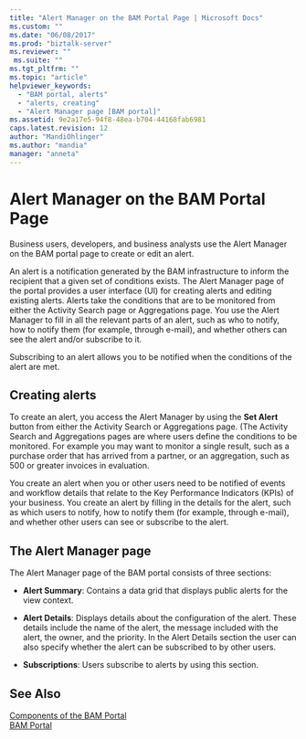 ```yaml
---
title: "Alert Manager on the BAM Portal Page | Microsoft Docs"
ms.custom: ""
ms.date: "06/08/2017"
ms.prod: "biztalk-server"
ms.reviewer: ""
 ms.suite: ""
ms.tgt_pltfrm: ""
ms.topic: "article"
helpviewer_keywords: 
  - "BAM portal, alerts"
  - "alerts, creating"
  - "Alert Manager page [BAM portal]"
ms.assetid: 9e2a17e5-94f8-48ea-b704-44168fab6981
caps.latest.revision: 12
author: "MandiOhlinger"
ms.author: "mandia"
manager: "anneta"
---
```

# Alert Manager on the BAM Portal Page
Business users, developers, and business analysts use the Alert Manager on the BAM portal page to create or edit an alert.  
  
 An alert is a notification generated by the BAM infrastructure to inform the recipient that a given set of conditions exists. The Alert Manager page of the portal provides a user interface (UI) for creating alerts and editing existing alerts. Alerts take the conditions that are to be monitored from either the Activity Search page or Aggregations page. You use the Alert Manager to fill in all the relevant parts of an alert, such as who to notify, how to notify them (for example, through e-mail), and whether others can see the alert and/or subscribe to it.  
  
 Subscribing to an alert allows you to be notified when the conditions of the alert are met.  
  
## Creating alerts  
 To create an alert, you access the Alert Manager by using the **Set Alert** button from either the Activity Search or Aggregations page. (The Activity Search and Aggregations pages are where users define the conditions to be monitored. For example you may want to monitor a single result, such as a purchase order that has arrived from a partner, or an aggregation, such as 500 or greater invoices in evaluation.  
  
 You create an alert when you or other users need to be notified of events and workflow details that relate to the Key Performance Indicators (KPIs) of your business. You create an alert by filling in the details for the alert, such as which users to notify, how to notify them (for example, through e-mail), and whether other users can see or subscribe to the alert.  
  
## The Alert Manager page  
 The Alert Manager page of the BAM portal consists of three sections:  
  
-   **Alert Summary**: Contains a data grid that displays public alerts for the view context.  
  
-   **Alert Details**: Displays details about the configuration of the alert. These details include the name of the alert, the message included with the alert, the owner, and the priority.  In the Alert Details section the user can also specify whether the alert can be subscribed to by other users.  
  
-   **Subscriptions**: Users subscribe to alerts by using this section.  
  
## See Also  
 [Components of the BAM Portal](../core/components-of-the-bam-portal.md)   
 [BAM Portal](../core/bam-portal.md)